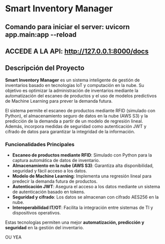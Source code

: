 # Smart Inventory Manager

## Comando para iniciar el server: uvicorn app.main:app --reload
## ACCEDE A LA API: http://127.0.0.1:8000/docs

## Descripción del Proyecto

**Smart Inventory Manager** es un sistema inteligente de gestión de inventarios basado en tecnologías IoT y computación en la nube. Su objetivo es optimizar la administración de inventarios mediante la automatización del escaneo de productos y el uso de modelos predictivos de Machine Learning para prever la demanda futura.

El sistema permite el escaneo de productos mediante RFID (simulado con Python), el almacenamiento seguro de datos en la nube (AWS S3) y la predicción de la demanda a partir de un modelo de regresión lineal. Además, incorpora medidas de seguridad como autenticación JWT y cifrado de datos para garantizar la integridad de la información.

### Funcionalidades Principales

- **Escaneo de productos mediante RFID**: Simulado con Python para la captura automática de datos de inventario.
- **Almacenamiento en la nube (AWS S3)**: Garantiza alta disponibilidad, seguridad y fácil acceso a los datos.
- **Modelo de Machine Learning**: Implementa una regresión lineal para predecir la demanda futura de productos.
- **Autenticación JWT**: Asegura el acceso a los datos mediante un sistema de autenticación basado en tokens.
- **Seguridad y cifrado**: Los datos se almacenan con cifrado AES256 en la nube.
- **Interoperabilidad IT/OT**: Facilita la integración entre sistemas de TI y dispositivos operativos.


Estas tecnologías permiten una mejor **automatización, predicción y seguridad** en la gestión del inventario.

OU YEA
